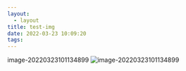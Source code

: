 ```yaml
---
layout:
  - layout
title: test-img
date: 2022-03-23 10:09:20
tags:
---
```

image-20220323101134899
![image-20220323101134899](image-20220323101134899.PNG)